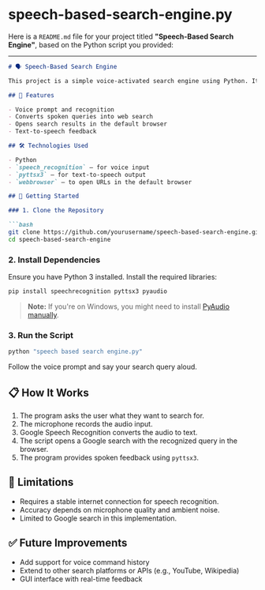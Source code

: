 # speech-based-search-engine.py
Here is a `README.md` file for your project titled **"Speech-Based Search Engine"**, based on the Python script you provided:

---

````markdown
# 🗣️ Speech-Based Search Engine

This project is a simple voice-activated search engine using Python. It captures user voice input, converts it into text using speech recognition, and then performs a web search based on the recognized text.

## 📌 Features

- Voice prompt and recognition
- Converts spoken queries into web search
- Opens search results in the default browser
- Text-to-speech feedback

## 🛠️ Technologies Used

- Python
- `speech_recognition` – for voice input
- `pyttsx3` – for text-to-speech output
- `webbrowser` – to open URLs in the default browser

## 🚀 Getting Started

### 1. Clone the Repository

```bash
git clone https://github.com/yourusername/speech-based-search-engine.git
cd speech-based-search-engine
````

### 2. Install Dependencies

Ensure you have Python 3 installed. Install the required libraries:

```bash
pip install speechrecognition pyttsx3 pyaudio
```

> **Note:** If you're on Windows, you might need to install [PyAudio manually](https://www.lfd.uci.edu/~gohlke/pythonlibs/#pyaudio).

### 3. Run the Script

```bash
python "speech based search engine.py"
```

Follow the voice prompt and say your search query aloud.

## 📋 How It Works

1. The program asks the user what they want to search for.
2. The microphone records the audio input.
3. Google Speech Recognition converts the audio to text.
4. The script opens a Google search with the recognized query in the browser.
5. The program provides spoken feedback using `pyttsx3`.

## 📌 Limitations

* Requires a stable internet connection for speech recognition.
* Accuracy depends on microphone quality and ambient noise.
* Limited to Google search in this implementation.

## ✅ Future Improvements

* Add support for voice command history
* Extend to other search platforms or APIs (e.g., YouTube, Wikipedia)
* GUI interface with real-time feedback



